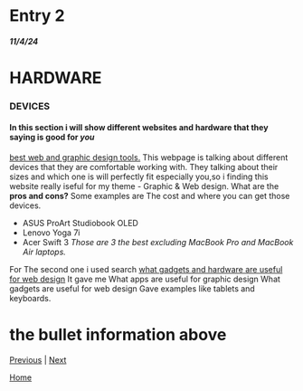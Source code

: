 # Entry 2
##### 11/4/24

# HARDWARE
### DEVICES
#### In this section i will show different websites and hardware that they saying is good for _**you**_

[best web and graphic design tools.](https://www.designity.com/blog/the-best-graphic-design-tools-every-designer-needs)
This webpage is talking about different devices that they are comfortable working with. They talking about their sizes and which one is will perfectly fit especially you,so i finding this website really iseful for my theme - Graphic & Web design.
 What are the **pros and cons?**
Some examples are 
The cost and where you can get those devices.
* ASUS ProArt Studiobook OLED
* Lenovo Yoga 7i
* Acer Swift 3 
_Those are 3 the best excluding MacBook Pro  and MacBook Air laptops._

For The second one i used search [what gadgets and hardware are useful for web design](https://wpengine.com/resources/web-design-tools/)
It gave me
What apps are useful for graphic design
What gadgets are useful for web design 
Gave examples like tablets and keyboards.

# the bullet information above

[Previous](entry01.md) | [Next](entry03.md)

[Home](../README.md)
